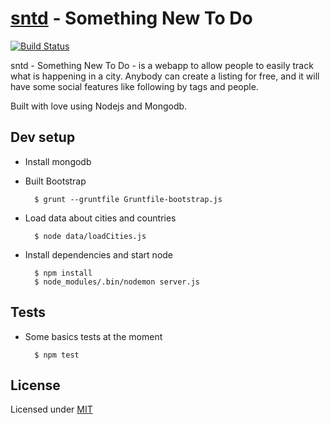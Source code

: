 # [sntd][1] - Something New To Do

[![Build Status](https://travis-ci.org/caulagi/sntd.png?branch=master)](https://travis-ci.org/caulagi/sntd)

sntd - Something New To Do - is a webapp to allow people
to easily track what is happening in a city.  Anybody
can create a listing for free, and it will have some
social features like following by tags and people.

Built with love using Nodejs and Mongodb.

## Dev setup

* Install mongodb

* Built Bootstrap

        $ grunt --gruntfile Gruntfile-bootstrap.js

* Load data about cities and countries

        $ node data/loadCities.js

* Install dependencies and start node

        $ npm install
        $ node_modules/.bin/nodemon server.js 

## Tests
    
* Some basics tests at the moment

        $ npm test

## License

Licensed under [MIT][1]

[1]: https://github.com/caulagi/sntd/blob/master/LICENSE
[2]: https://github.com/caulagi/sntd/blob/master/CREDITS
[3]: http://sntd.pw

